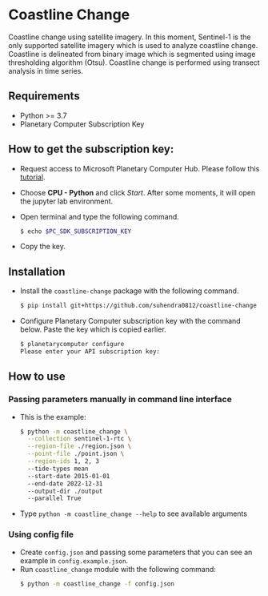 # Coastline Change

Coastline change using satellite imagery. In this moment, Sentinel-1 is the only supported satellite imagery which is used to analyze coastline change. Coastline is delineated from binary image which is segmented using image thresholding algorithm (Otsu). Coastline change is performed using transect analysis in time series.

## Requirements

- Python >= 3.7
- Planetary Computer Subscription Key

## How to get the subscription key:

- Request access to Microsoft Planetary Computer Hub. Please follow this [tutorial](https://planetarycomputer.microsoft.com/docs/overview/environment/).
- Choose **CPU - Python** and click _Start_. After some moments, it will open the jupyter lab environment.
- Open terminal and type the following command.

  ```bash
  $ echo $PC_SDK_SUBSCRIPTION_KEY
  ```

- Copy the key.

## Installation

- Install the `coastline-change` package with the following command.

  ```bash
  $ pip install git+https://github.com/suhendra0812/coastline-change
  ```

- Configure Planetary Computer subscription key with the command below. Paste the key which is copied earlier.
  ```bash
  $ planetarycomputer configure
  Please enter your API subscription key:
  ```

## How to use

### Passing parameters manually in command line interface

- This is the example:
  ```bash
  $ python -m coastline_change \
    --collection sentinel-1-rtc \
    --region-file ./region.json \
    --point-file ./point.json \
    --region-ids 1, 2, 3
    --tide-types mean
    --start-date 2015-01-01
    --end-date 2022-12-31
    --output-dir ./output
    --parallel True
  ```
- Type `python -m coastline_change --help` to see available arguments

### Using config file

- Create `config.json` and passing some parameters that you can see an example in `config.example.json`.
- Run `coastline_change` module with the following command:
  ```bash
  $ python -m coastline_change -f config.json
  ```
